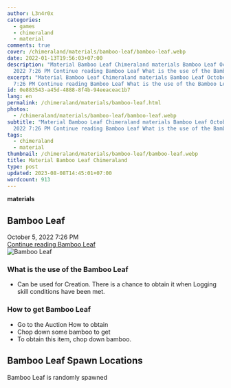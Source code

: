 ```yaml
---
author: L3n4r0x
categories:
  - games
  - chimeraland
  - material
comments: true
cover: /chimeraland/materials/bamboo-leaf/bamboo-leaf.webp
date: 2022-01-13T19:56:03+07:00
description: "Material Bamboo Leaf Chimeraland materials Bamboo Leaf October 5,
  2022 7:26 PM Continue reading Bamboo Leaf What is the use of the Bamboo Leaf "
excerpt: "Material Bamboo Leaf Chimeraland materials Bamboo Leaf October 5, 2022
  7:26 PM Continue reading Bamboo Leaf What is the use of the Bamboo Leaf "
id: 0e883543-a45d-4888-8f4b-94eeaceac1b7
lang: en
permalink: /chimeraland/materials/bamboo-leaf.html
photos:
  - /chimeraland/materials/bamboo-leaf/bamboo-leaf.webp
subtitle: "Material Bamboo Leaf Chimeraland materials Bamboo Leaf October 5,
  2022 7:26 PM Continue reading Bamboo Leaf What is the use of the Bamboo Leaf "
tags:
  - chimeraland
  - material
thumbnail: /chimeraland/materials/bamboo-leaf/bamboo-leaf.webp
title: Material Bamboo Leaf Chimeraland
type: post
updated: 2023-08-08T14:45:01+07:00
wordcount: 913
---
```


<link
  rel="stylesheet"
  href="https://rawcdn.githack.com/dimaslanjaka/Web-Manajemen/870a349/css/bootstrap-5-3-0-alpha3-wrapper.css"
/>
<section id="bootstrap-wrapper">
  <div data-bs-theme="dark">
    <div
      class="row g-0 border rounded overflow-hidden flex-md-row mb-4 shadow-sm position-relative bg-dark text-light"
    >
      <div class="col p-4 d-flex flex-column position-static">
        <strong class="d-inline-block mb-2 text-success">materials</strong>
        <h2 class="mb-0">Bamboo Leaf</h2>
        <div class="mb-1 text-muted">October 5, 2022 7:26 PM</div>
        <a
          href="/chimeraland/materials/bamboo-leaf.html"
          class="stretched-link d-none text-primary"
          >Continue reading Bamboo Leaf</a
        >
      </div>
      <div class="col-auto d-none d-md-block d-lg-block">
        <img
          src="https://www.webmanajemen.com/chimeraland/materials/bamboo-leaf/bamboo-leaf.webp"
          alt="Bamboo Leaf"
        />
      </div>
    </div>
    <div class="row">
      <div class="col-lg-6 col-12 mb-2">
        <div class="card">
          <div class="card-body">
            <h3 class="card-title">What is the use of the Bamboo Leaf</h3>
            <div class="card-text">
              <ul>
                <li>
                  Can be used for Creation. There is a chance to obtain it when
                  Logging skill conditions have been met.
                </li>
              </ul>
            </div>
          </div>
        </div>
      </div>
      <div class="col-lg-6 col-12 mb-2">
        <div class="card">
          <div class="card-body">
            <h3 class="card-title">How to get Bamboo Leaf</h3>
            <div class="card-text">
              <ul>
                <li>Go to the Auction How to obtain</li>
                <li>Chop down some bamboo to get</li>
                <li>To obtain this item, chop down bamboo.</li>
              </ul>
            </div>
          </div>
        </div>
      </div>
      <div class="col-12 mb-2">
        <h2>Bamboo Leaf Spawn Locations</h2>
        <p>Bamboo Leaf is randomly spawned</p>
      </div>
    </div>
  </div>
</section>